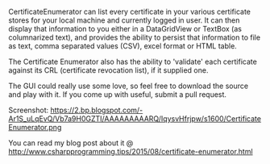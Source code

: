 CertificateEnumerator can list every certificate in your various certificate stores for your local machine and currently logged in user. It can then display that information to you either in a DataGridView or TextBox (as columnarized text), and provides the ability to persist that information to file as text, comma separated values (CSV), excel format or HTML table. 

The Certificate Enumerator also has the ability to 'validate' each certificate against its CRL (certificate revocation list), if it supplied one.

The GUI could really use some love, so feel free to download the source and play with it. If you come up with useful, submit a pull request.

Screenshot: https://2.bp.blogspot.com/-Ar1S_uLqEvQ/Vb7a9H0GZTI/AAAAAAAAARQ/IqysvHfrjpw/s1600/CertificateEnumerator.png

You can read my blog post about it @ http://www.csharpprogramming.tips/2015/08/certificate-enumerator.html
